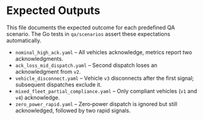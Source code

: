 # Expected Outputs

This file documents the expected outcome for each predefined QA scenario. The Go tests in `qa/scenarios` assert these expectations automatically.

- `nominal_high_ack.yaml` – All vehicles acknowledge, metrics report two acknowledgments.
- `ack_loss_mid_dispatch.yaml` – Second dispatch loses an acknowledgment from `v2`.
- `vehicle_disconnect.yaml` – Vehicle `v3` disconnects after the first signal; subsequent dispatches exclude it.
- `mixed_fleet_partial_compliance.yaml` – Only compliant vehicles (`v1` and `v4`) acknowledge.
- `zero_power_rapid.yaml` – Zero‐power dispatch is ignored but still acknowledged, followed by two rapid signals.

